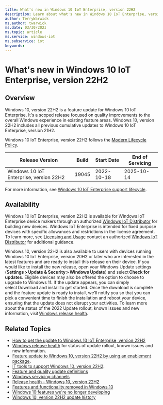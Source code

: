 ```yaml
---
title: What's new in Windows 10 IoT Enterprise, version 22H2
description: Learn about what's new in Windows 10 IoT Enterprise, version 22H2.
author: TerryWarwick
ms.author: twarwick
ms.date: 03/30/2023
ms.topic: article
ms.service: windows-iot
ms.subservice: iot
keywords: 
---
```


# What's new in Windows 10 IoT Enterprise, version 22H2

## Overview

Windows 10, version 22H2 is a feature update for Windows 10 IoT Enterprise. It's a scoped release focused on quality improvements to the overall Windows experience in existing feature areas. Windows 10, version 22H2 includes all previous cumulative updates to Windows 10 IoT Enterprise, version 21H2.

Windows 10 IoT Enterprise, version 22H2 follows the [Modern Lifecycle Policy](/lifecycle/policies/modern).

| Release Version | Build | Start Date | End of Servicing |
| --- | --- | --- | --- |
| Windows 10 IoT Enterprise, version 22H2 | 19045 | 2022-10-18 | 2025-10-14 |

For more information, see [Windows 10 IoT Enterprise support lifecycle](/lifecycle/products/windows-10-iot-enterprise).

## Availability

Windows 10 IoT Enterprise, version 22H2 is available for Windows IoT Enterprise device makers through an authorized [Windows IoT Distributor](https://aka.ms/IoTDistributorList) for building new devices. Windows IoT Enterprise is intended for fixed purpose devices with specific allowances and restrictions in the license agreement. To learn more, see [Licensing and Usage](/windows/iot/iot-enterprise/commercialization/licensing) contact an authorized [Windows IoT Distributor](https://aka.ms/IoTDistributorList) for additional guidance.

Windows 10, version 22H2 is also available to users with devices running Windows 10 IoT Enterprise, version 20H2 or later who are interested in the latest features and are ready to install this release on their device. If you would like to install the new release, open your Windows Update settings (**Settings > Update & Security > Windows Update**) and select **Check for updates**. Eligible devices may also be offered the option to choose to upgrade to Windows 11. If the update appears, you can simply select Download and install to get started. Once the download is complete and the feature update is ready to install, we’ll notify you so that you can pick a convenient time to finish the installation and reboot your device, ensuring that the update does not disrupt your activities. To learn more about the status of the 2022 Update rollout, known issues and new information, visit [Windows release health](/windows/release-health/).

## Related Topics

- [How to get the update to Windows 10 IoT Enterprise, version 22H2](https://blogs.windows.com/windowsexperience/2022/10/18/how-to-get-the-windows-10-2022-update/)
- [Windows release health](https://aka.ms/WindowsReleaseHealth) for status of update rollout, known issues and new information.
- [Feature update to Windows 10, version 22H2 by using an enablement package](https://support.microsoft.com/topic/kb5015684-featured-update-to-windows-10-version-22h2-by-using-an-enablement-package-09d43632-f438-47b5-985e-d6fd704eee61).
- [IT tools to support Windows 10, version 22H2](https://techcommunity.microsoft.com/t5/windows-it-pro-blog/it-tools-to-support-windows-10-version-22h2/ba-p/3655750).
- [Feature and quality update definitions](/windows/deployment/update/waas-quick-start#definitions)
- [Windows servicing channels](/windows/deployment/update/waas-overview#servicing-channels)
- [Release health - Windows 10, version 22H2](/windows/release-health/status-windows-10-22h2)
- [Features and functionality removed in Windows 10](/windows/whats-new/removed-features)
- [Windows 10 features we're no longer developing](/windows/whats-new/deprecated-features)
- [Windows 10, version 22H2 update history](https://support.microsoft.com/help/5018682)
